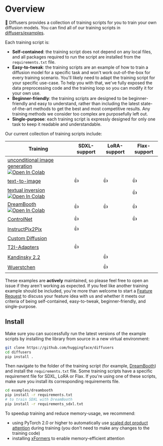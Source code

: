 <!--Copyright 2025 The HuggingFace Team. All rights reserved.

Licensed under the Apache License, Version 2.0 (the "License"); you may not use this file except in compliance with
the License. You may obtain a copy of the License at

http://www.apache.org/licenses/LICENSE-2.0

Unless required by applicable law or agreed to in writing, software distributed under the License is distributed on
an "AS IS" BASIS, WITHOUT WARRANTIES OR CONDITIONS OF ANY KIND, either express or implied. See the License for the
specific language governing permissions and limitations under the License.
-->

# Overview

🤗 Diffusers provides a collection of training scripts for you to train your own diffusion models. You can find all of our training scripts in [diffusers/examples](https://github.com/huggingface/diffusers/tree/main/examples).

Each training script is:

- **Self-contained**: the training script does not depend on any local files, and all packages required to run the script are installed from the `requirements.txt` file.
- **Easy-to-tweak**: the training scripts are an example of how to train a diffusion model for a specific task and won't work out-of-the-box for every training scenario. You'll likely need to adapt the training script for your specific use-case. To help you with that, we've fully exposed the data preprocessing code and the training loop so you can modify it for your own use.
- **Beginner-friendly**: the training scripts are designed to be beginner-friendly and easy to understand, rather than including the latest state-of-the-art methods to get the best and most competitive results. Any training methods we consider too complex are purposefully left out.
- **Single-purpose**: each training script is expressly designed for only one task to keep it readable and understandable.

Our current collection of training scripts include:

| Training | SDXL-support | LoRA-support | Flax-support |
|---|---|---|---|
| [unconditional image generation](https://github.com/huggingface/diffusers/tree/main/examples/unconditional_image_generation) [![Open In Colab](https://colab.research.google.com/assets/colab-badge.svg)](https://colab.research.google.com/github/huggingface/notebooks/blob/main/diffusers/training_example.ipynb) |  |  |  |
| [text-to-image](https://github.com/huggingface/diffusers/tree/main/examples/text_to_image) | 👍 | 👍 | 👍 |
| [textual inversion](https://github.com/huggingface/diffusers/tree/main/examples/textual_inversion) [![Open In Colab](https://colab.research.google.com/assets/colab-badge.svg)](https://colab.research.google.com/github/huggingface/notebooks/blob/main/diffusers/sd_textual_inversion_training.ipynb) |  |  | 👍 |
| [DreamBooth](https://github.com/huggingface/diffusers/tree/main/examples/dreambooth) [![Open In Colab](https://colab.research.google.com/assets/colab-badge.svg)](https://colab.research.google.com/github/huggingface/notebooks/blob/main/diffusers/sd_dreambooth_training.ipynb) | 👍 | 👍 | 👍 |
| [ControlNet](https://github.com/huggingface/diffusers/tree/main/examples/controlnet) | 👍 |  | 👍 |
| [InstructPix2Pix](https://github.com/huggingface/diffusers/tree/main/examples/instruct_pix2pix) | 👍 |  |  |
| [Custom Diffusion](https://github.com/huggingface/diffusers/tree/main/examples/custom_diffusion) |  |  |  |
| [T2I-Adapters](https://github.com/huggingface/diffusers/tree/main/examples/t2i_adapter) | 👍 |  |  |
| [Kandinsky 2.2](https://github.com/huggingface/diffusers/tree/main/examples/kandinsky2_2/text_to_image) |  | 👍 |  |
| [Wuerstchen](https://github.com/huggingface/diffusers/tree/main/examples/wuerstchen/text_to_image) |  | 👍 |  |

These examples are **actively** maintained, so please feel free to open an issue if they aren't working as expected. If you feel like another training example should be included, you're more than welcome to start a [Feature Request](https://github.com/huggingface/diffusers/issues/new?assignees=&labels=&template=feature_request.md&title=) to discuss your feature idea with us and whether it meets our criteria of being self-contained, easy-to-tweak, beginner-friendly, and single-purpose.

## Install

Make sure you can successfully run the latest versions of the example scripts by installing the library from source in a new virtual environment:

```bash
git clone https://github.com/huggingface/diffusers
cd diffusers
pip install .
```

Then navigate to the folder of the training script (for example, [DreamBooth](https://github.com/huggingface/diffusers/tree/main/examples/dreambooth)) and install the `requirements.txt` file. Some training scripts have a specific requirement file for SDXL, LoRA or Flax. If you're using one of these scripts, make sure you install its corresponding requirements file.

```bash
cd examples/dreambooth
pip install -r requirements.txt
# to train SDXL with DreamBooth
pip install -r requirements_sdxl.txt
```

To speedup training and reduce memory-usage, we recommend:

- using PyTorch 2.0 or higher to automatically use [scaled dot product attention](../optimization/fp16#scaled-dot-product-attention) during training (you don't need to make any changes to the training code)
- installing [xFormers](../optimization/xformers) to enable memory-efficient attention